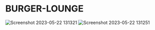 # BURGER-LOUNGE
![Screenshot 2023-05-22 131321](https://github.com/Ashwinbabukp/BURGER-LOUNGE/assets/83411237/fbe124f9-ff14-4b6f-ba98-27d151f179d7)
![Screenshot 2023-05-22 131251](https://github.com/Ashwinbabukp/BURGER-LOUNGE/assets/83411237/f2811a5f-fdca-4f8c-900f-5fcdb4b05be1)
